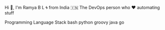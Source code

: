 Hi 👋, I'm Ramya B L 🌀 from India 🇮🇳
The DevOps person who ♥ automating stuff

Programming Language Stack
bash python groovy java go

